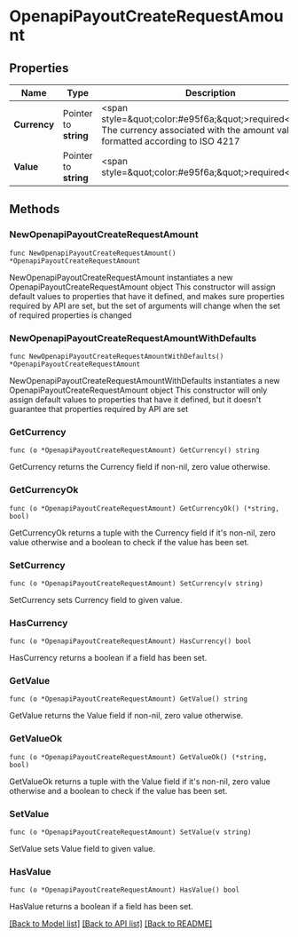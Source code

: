 # OpenapiPayoutCreateRequestAmount

## Properties

Name | Type | Description | Notes
------------ | ------------- | ------------- | -------------
**Currency** | Pointer to **string** | &lt;span style&#x3D;\&quot;color:#e95f6a;\&quot;&gt;required&lt;/span&gt;  The currency associated with the amount value, formatted according to ISO 4217 | [optional] 
**Value** | Pointer to **string** | &lt;span style&#x3D;\&quot;color:#e95f6a;\&quot;&gt;required&lt;/span&gt; | [optional] 

## Methods

### NewOpenapiPayoutCreateRequestAmount

`func NewOpenapiPayoutCreateRequestAmount() *OpenapiPayoutCreateRequestAmount`

NewOpenapiPayoutCreateRequestAmount instantiates a new OpenapiPayoutCreateRequestAmount object
This constructor will assign default values to properties that have it defined,
and makes sure properties required by API are set, but the set of arguments
will change when the set of required properties is changed

### NewOpenapiPayoutCreateRequestAmountWithDefaults

`func NewOpenapiPayoutCreateRequestAmountWithDefaults() *OpenapiPayoutCreateRequestAmount`

NewOpenapiPayoutCreateRequestAmountWithDefaults instantiates a new OpenapiPayoutCreateRequestAmount object
This constructor will only assign default values to properties that have it defined,
but it doesn't guarantee that properties required by API are set

### GetCurrency

`func (o *OpenapiPayoutCreateRequestAmount) GetCurrency() string`

GetCurrency returns the Currency field if non-nil, zero value otherwise.

### GetCurrencyOk

`func (o *OpenapiPayoutCreateRequestAmount) GetCurrencyOk() (*string, bool)`

GetCurrencyOk returns a tuple with the Currency field if it's non-nil, zero value otherwise
and a boolean to check if the value has been set.

### SetCurrency

`func (o *OpenapiPayoutCreateRequestAmount) SetCurrency(v string)`

SetCurrency sets Currency field to given value.

### HasCurrency

`func (o *OpenapiPayoutCreateRequestAmount) HasCurrency() bool`

HasCurrency returns a boolean if a field has been set.

### GetValue

`func (o *OpenapiPayoutCreateRequestAmount) GetValue() string`

GetValue returns the Value field if non-nil, zero value otherwise.

### GetValueOk

`func (o *OpenapiPayoutCreateRequestAmount) GetValueOk() (*string, bool)`

GetValueOk returns a tuple with the Value field if it's non-nil, zero value otherwise
and a boolean to check if the value has been set.

### SetValue

`func (o *OpenapiPayoutCreateRequestAmount) SetValue(v string)`

SetValue sets Value field to given value.

### HasValue

`func (o *OpenapiPayoutCreateRequestAmount) HasValue() bool`

HasValue returns a boolean if a field has been set.


[[Back to Model list]](../README.md#documentation-for-models) [[Back to API list]](../README.md#documentation-for-api-endpoints) [[Back to README]](../README.md)


